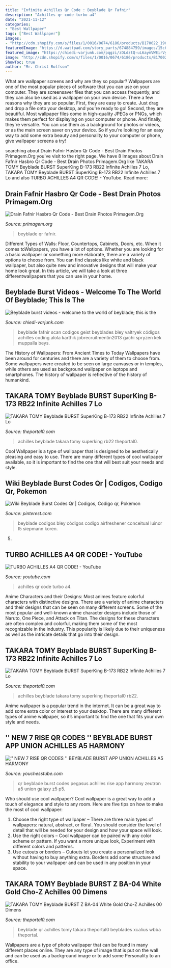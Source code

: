 ```yaml
---
title: "Infinite Achilles Qr Code : Beyblade Qr Fafnir"
description: "Achilles qr code turbo a4"
date: "2021-11-12"
categories:
- "Best Wallpaper"
tags: ["Best Wallpaper"]
images:
- "http://cdn.shopify.com/s/files/1/0016/0674/6186/products/B170022_1965adae-d32a-48d8-b3f7-48d1ea91bd5c_1200x1200.jpg?v=1603587868"
featuredImage: "https://d.wattpad.com/story_parts/674884759/images/15c653fabf34a443225741641101.jpg"
featured_image: "https://chiedi-varjunk.com/pqgzi/zDLdztQ-uL6aymVWEirVygHaJ4.jpg"
image: "http://cdn.shopify.com/s/files/1/0016/0674/6186/products/B170022_1965adae-d32a-48d8-b3f7-48d1ea91bd5c_1200x1200.jpg?v=1603587868"
ShowToc: true
author: "Mr. Christ Rolfson"
---
```



What are wallpaper screens and why are they so popular?
Wallpapers are one of the most popular pieces of software that you can use on your computer. They are screensaver files that you can access frequently, and they can also be used as a wallpaper on your own device. There a few reasons why they are so popular. First, they are easy to create. Just drag and drop a file onto your desktop, and you're ready to go! Second, they are beautiful. Most wallpaper files come in high-quality JPEGs or PNGs, which makes them perfect for displaying on your computer or phone. And finally, they're versatile. You can use them as a background for photos or videos, or as the main screen saver on your device. So if you're looking for an easy way to add some extra beauty and personality to your computer or phone, give wallpaper screens a try!

	

		
searching about Drain Fafnir Hasbro Qr Code - Best Drain Photos Primagem.Org you've visit to the right page. We have 8 Images about Drain Fafnir Hasbro Qr Code - Best Drain Photos Primagem.Org like TAKARA TOMY Beyblade BURST SuperKing B-173 RB22 Infinite Achilles 7 Lo, TAKARA TOMY Beyblade BURST SuperKing B-173 RB22 Infinite Achilles 7 Lo and also TURBO ACHILLES A4 QR CODE! - YouTube. Read more:
		
    
## Drain Fafnir Hasbro Qr Code - Best Drain Photos Primagem.Org

<img loading=lazy src="https://d.wattpad.com/story_parts/674884759/images/15c653fabf34a443225741641101.jpg" onerror="this.onerror=null;this.src='https://tse4.mm.bing.net/th?id=OIP.Nv2jXj6OyqHZqPisba4HxgHaJ4&amp;pid=15.1';" alt="Drain Fafnir Hasbro Qr Code - Best Drain Photos Primagem.Org">

_Source: primagem.org_

>beyblade qr fafnir. 

	

Different Types of Walls: Floor, Countertops, Cabinets, Doors, etc.
When it comes toWallpapers, you have a lot of options. Whether you are looking for a basic wallpaper or something more elaborate, there are a variety of options to choose from. You can find classics like white and black wallpaper, but also quite new and innovative designs that will make your home look great. In this article, we will take a look at three differentwallpapers that you can use in your home.

    
## Beyblade Burst Videos - Welcome To The World Of Beyblade; This Is The

<img loading=lazy src="https://chiedi-varjunk.com/pqgzi/zDLdztQ-uL6aymVWEirVygHaJ4.jpg" onerror="this.onerror=null;this.src='https://tse2.mm.bing.net/th?id=OIP.pK3SBOqHsBey3YK23XBj2gAAAA&amp;pid=15.1';" alt="Beyblade burst videos - welcome to the world of beyblade; this is the">

_Source: chiedi-varjunk.com_

>beyblade fafnir scan codigos geist beyblades bley valtryek códigos achilles coding alola karthik jobrecruitmentin2013 gachi spryzen kek muppalla beys. 

	

The History of Wallpapers: From Ancient Times to Today
Wallpapers have been around for centuries and there are a variety of them to choose from. Some wallpapers were created to be seen on large canvases or in temples, while others are used as background wallpaper on laptops and smartphones. The history of wallpaper is reflective of the history of humankind.

    
## TAKARA TOMY Beyblade BURST SuperKing B-173 RB22 Infinite Achilles 7 Lo

<img loading=lazy src="http://cdn.shopify.com/s/files/1/0016/0674/6186/products/B170022_1965adae-d32a-48d8-b3f7-48d1ea91bd5c_1200x1200.jpg?v=1603587868" onerror="this.onerror=null;this.src='https://tse4.mm.bing.net/th?id=OIP.GjC8gxlT-P6kCK-n4YetEAHaHa&amp;pid=15.1';" alt="TAKARA TOMY Beyblade BURST SuperKing B-173 RB22 Infinite Achilles 7 Lo">

_Source: theportal0.com_

>achilles beyblade takara tomy superking rb22 theportal0. 

	

Cool Wallpaper is a type of wallpaper that is designed to be aesthetically pleasing and easy to use. There are many different types of cool wallpaper available, so it is important to find the one that will best suit your needs and style.

    
## Wiki Beyblade Burst Codes Qr | Codigos, Codigo Qr, Pokemon

<img loading=lazy src="https://i.pinimg.com/736x/09/8b/72/098b720824ee87c76686608b160d2502.jpg" onerror="this.onerror=null;this.src='https://tse3.mm.bing.net/th?id=OIP.rVgng0ffip3ao4xUog0EOwHaHa&amp;pid=15.1';" alt="Wiki Beyblade Burst Codes Qr | Codigos, Codigo qr, Pokemon">

_Source: pinterest.com_

>beyblade codigos bley códigos codigo airfreshener conceitual luinor l5 siepmann koren. 

	

5.

    
## TURBO ACHILLES A4 QR CODE! - YouTube

<img loading=lazy src="https://i.ytimg.com/vi/_dohAsux3AA/maxresdefault.jpg" onerror="this.onerror=null;this.src='https://tse2.mm.bing.net/th?id=OIP.UzJRo7m5K-WHj8GRJ2ZzGAHaEK&amp;pid=15.1';" alt="TURBO ACHILLES A4 QR CODE! - YouTube">

_Source: youtube.com_

>achilles qr code turbo a4. 

	

Anime Characters and their Designs: Most animes feature colorful characters with distinctive designs.
There are a variety of anime characters and their designs that can be seen on many different screens. Some of the most popular and well-known anime character designs include those of Naruto, One Piece, and Attack on Titan. The designs for these characters are often complex and colorful, making them some of the most recognizable in the industry. This popularity is likely due to their uniqueness as well as the intricate details that go into their design.

    
## TAKARA TOMY Beyblade BURST SuperKing B-173 RB22 Infinite Achilles 7 Lo

<img loading=lazy src="http://cdn.shopify.com/s/files/1/0016/0674/6186/products/B170021_5e4c0cc7-70a4-439f-9ec9-e4ccaa97207b_1200x1200.jpg?v=1603587868" onerror="this.onerror=null;this.src='https://tse4.mm.bing.net/th?id=OIP.P9nxvmOl-OV14gIcqZyM6AHaFj&amp;pid=15.1';" alt="TAKARA TOMY Beyblade BURST SuperKing B-173 RB22 Infinite Achilles 7 Lo">

_Source: theportal0.com_

>achilles beyblade takara tomy superking theportal0 rb22. 

	

Anime wallpaper is a popular trend in the internet. It can be a great way to add some extra color or interest to your desktop. There are many different types of anime wallpaper, so it’s important to find the one that fits your own style and needs.

    
## &#039;&#039; NEW 7 RISE QR CODES &#039;&#039; BEYBLADE BURST APP UNION ACHILLES A5 HARMONY

<img loading=lazy src="https://i.ytimg.com/vi/F86rTBTIY9U/maxresdefault.jpg" onerror="this.onerror=null;this.src='https://tse1.mm.bing.net/th?id=OIP.sSjgwiEvprIZGbxsqnx7LgHaEK&amp;pid=15.1';" alt="&#039;&#039; NEW 7 RISE QR CODES &#039;&#039; BEYBLADE BURST APP UNION ACHILLES A5 HARMONY">

_Source: youchesstube.com_

>qr beyblade burst codes pegasus achilles rise app harmony zeutron a5 union galaxy z5 p5. 

	

Who should use cool wallpaper?
Cool wallpaper is a great way to add a touch of elegance and style to any room. Here are five tips on how to make the most of cool wallpaper: 
1) Choose the right type of wallpaper – There are three main types of wallpapers: natural, abstract, or floral. You should consider the level of detail that will be needed for your design and how your space will look. 
2) Use the right colors – Cool wallpaper can be paired with any color scheme or pattern. If you want a more unique look, Experiment with different colors and patterns. 
3) Use cutouts or borders – Cutouts let you create a personalized look without having to buy anything extra. Borders add some structure and stability to your wallpaper and can be used in any position in your space.

    
## TAKARA TOMY Beyblade BURST Z BA-04 White Gold Cho-Z Achilles 00 Dimens

<img loading=lazy src="https://cdn.shopify.com/s/files/1/0016/0674/6186/products/BA04_1_SHOPIFY_EBAY_1200x1200.jpg?v=1574881337" onerror="this.onerror=null;this.src='https://tse2.mm.bing.net/th?id=OIP.gjOyttxecorRrCLG7IMvqwHaEK&amp;pid=15.1';" alt="TAKARA TOMY Beyblade BURST Z BA-04 White Gold Cho-Z Achilles 00 Dimens">

_Source: theportal0.com_

>beyblade qr achilles tomy takara theportal0 beyblades xcalius wbba theportal. 

	



Wallpapers are a type of photo wallpaper that can be found in many different places online. They are any type of image that is put on the wall and can be used as a background image or to add some Personality to an office.

